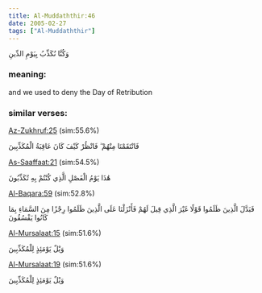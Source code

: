 ```yaml
---
title: Al-Muddaththir:46
date: 2005-02-27
tags: ["Al-Muddaththir"]
---
```

وَكُنَّا نُكَذِّبُ بِيَوْمِ الدِّينِ
### meaning: 
and we used to deny the Day of Retribution
### similar verses: 

[Az-Zukhruf:25](/43/25) (sim:55.6%)

فَانْتَقَمْنَا مِنْهُمْ ۖ فَانْظُرْ كَيْفَ كَانَ عَاقِبَةُ الْمُكَذِّبِينَ

[As-Saaffaat:21](/37/21) (sim:54.5%)

هَٰذَا يَوْمُ الْفَصْلِ الَّذِي كُنْتُمْ بِهِ تُكَذِّبُونَ

[Al-Baqara:59](/2/59) (sim:52.8%)

فَبَدَّلَ الَّذِينَ ظَلَمُوا قَوْلًا غَيْرَ الَّذِي قِيلَ لَهُمْ فَأَنْزَلْنَا عَلَى الَّذِينَ ظَلَمُوا رِجْزًا مِنَ السَّمَاءِ بِمَا كَانُوا يَفْسُقُونَ

[Al-Mursalaat:15](/77/15) (sim:51.6%)

وَيْلٌ يَوْمَئِذٍ لِلْمُكَذِّبِينَ

[Al-Mursalaat:19](/77/19) (sim:51.6%)

وَيْلٌ يَوْمَئِذٍ لِلْمُكَذِّبِينَ
